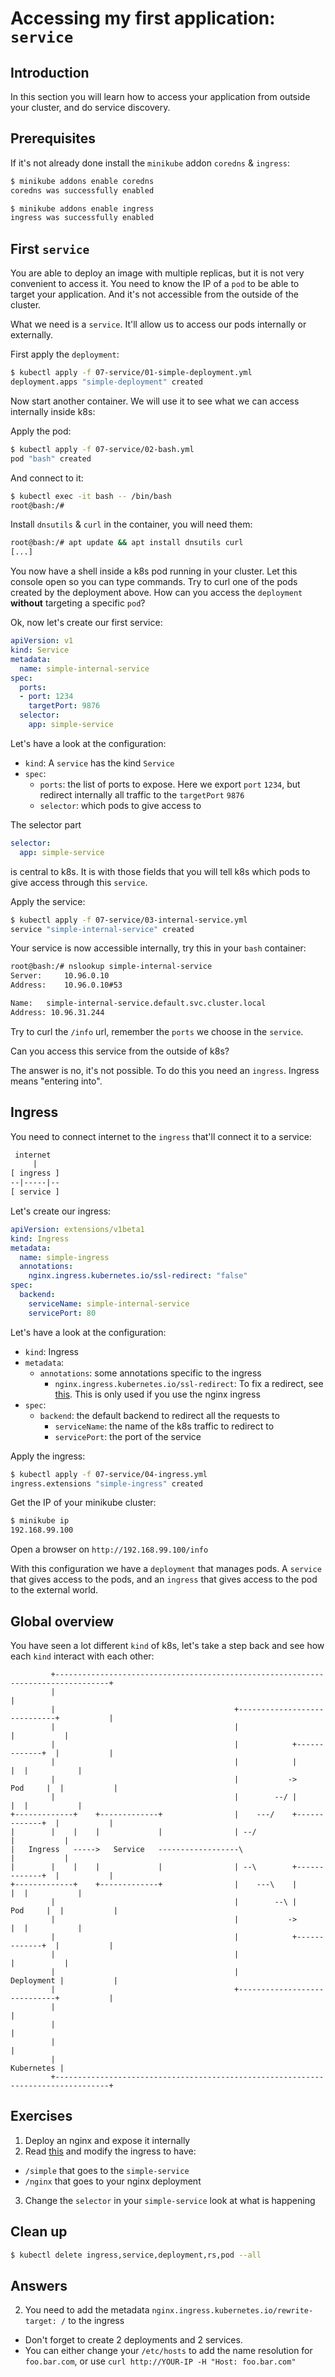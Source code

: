 # Accessing my first application: `service`

## Introduction

In this section you will learn how to access your application from outside your cluster, and do service discovery.

## Prerequisites

If it's not already done install the `minikube` addon `coredns` & `ingress`:

```bash
$ minikube addons enable coredns
coredns was successfully enabled

$ minikube addons enable ingress
ingress was successfully enabled
```

## First `service`

You are able to deploy an image with multiple replicas, but it is not very convenient to access it. You need to know the IP of a `pod` to be able to target your application. And it's not accessible from the outside of the cluster.

What we need is a `service`. It'll allow us to access our pods internally or externally.

First apply the `deployment`:

```bash
$ kubectl apply -f 07-service/01-simple-deployment.yml
deployment.apps "simple-deployment" created
```

Now start another container. We will use it to see what we can access internally inside k8s:

Apply the pod:

```bash
$ kubectl apply -f 07-service/02-bash.yml
pod "bash" created
```

And connect to it:

```bash
$ kubectl exec -it bash -- /bin/bash
root@bash:/#
```

Install `dnsutils` & `curl` in the container, you will need them:

```bash
root@bash:/# apt update && apt install dnsutils curl
[...]
```

You now have a shell inside a k8s pod running in your cluster. Let this console open so you can type commands.
Try to curl one of the pods created by the deployment above. How can you access the `deployment` **without** targeting a specific `pod`?

Ok, now let's create our first service:

```yml
apiVersion: v1
kind: Service
metadata:
  name: simple-internal-service
spec:
  ports:
  - port: 1234
    targetPort: 9876
  selector:
    app: simple-service
```

Let's have a look at the configuration:

* `kind`: A `service` has the kind `Service`
* `spec`:
  * `ports`: the list of ports to expose. Here we export `port` `1234`, but redirect internally all traffic to the `targetPort` `9876`
  * `selector`: which pods to give access to

The selector part

```yml
selector:
  app: simple-service
```

is central to k8s. It is with those fields that you will tell k8s which pods to give access through this `service`.

Apply the service:

```bash
$ kubectl apply -f 07-service/03-internal-service.yml
service "simple-internal-service" created
```

Your service is now accessible internally, try this in your `bash` container:

```bash
root@bash:/# nslookup simple-internal-service
Server:		10.96.0.10
Address:	10.96.0.10#53

Name:	simple-internal-service.default.svc.cluster.local
Address: 10.96.31.244
```

Try to curl the `/info` url, remember the `ports` we choose in the `service`.

Can you access this service from the outside of k8s?

The answer is no, it's not possible. To do this you need an `ingress`. Ingress means "entering into".

## Ingress

You need to connect internet to the `ingress` that'll connect it to a service:

```txt
 internet
     |
[ ingress ]
--|-----|--
[ service ]
```

Let's create our ingress:

```yml
apiVersion: extensions/v1beta1
kind: Ingress
metadata:
  name: simple-ingress
  annotations:
    nginx.ingress.kubernetes.io/ssl-redirect: "false"
spec:
  backend:
    serviceName: simple-internal-service
    servicePort: 80
```

Let's have a look at the configuration:

* `kind`: Ingress
* `metadata`:
  * `annotations`: some annotations specific to the ingress
    * `nginx.ingress.kubernetes.io/ssl-redirect`: To fix a redirect, see [this](https://github.com/kubernetes/ingress-nginx/issues/1567). This is only used if you use the nginx ingress
* `spec`:
  * `backend`: the default backend to redirect all the requests to
    * `serviceName`: the name of the k8s traffic to redirect to
    * `servicePort`: the port of the service

Apply the ingress:

```bash
$ kubectl apply -f 07-service/04-ingress.yml
ingress.extensions "simple-ingress" created
```

Get the IP of your minikube cluster:

```bash
$ minikube ip
192.168.99.100
```

Open a browser on `http://192.168.99.100/info`

With this configuration we have a `deployment` that manages pods. A `service` that gives access to the pods, and an `ingress` that gives access to the pod to the external world.

## Global overview

You have seen a lot different `kind` of k8s, let's take a step back and see how each `kind` interact with each other:

```text
         +----------------------------------------------------------------------------------+
         |                                                                                  |
         |                                        +-----------------------------+           |
         |                                        |                             |           |
         |                                        |            +-------------+  |           |
         |                                        |            |             |  |           |
         |                                        |           ->     Pod     |  |           |
         |                                        |        --/ |             |  |           |
+-------------+    +-------------+                |    ---/    +-------------+  |           |
|        |    |    |             |                | --/                         |           |
|   Ingress   ----->   Service   ------------------\                            |           |
|        |    |    |             |                | --\        +-------------+  |           |
+-------------+    +-------------+                |    ---\    |             |  |           |
         |                                        |        --\ |     Pod     |  |           |
         |                                        |           ->             |  |           |
         |                                        |            +-------------+  |           |
         |                                        |                             |           |
         |                                        |                  Deployment |           |
         |                                        +-----------------------------+           |
         |                                                                                  |
         |                                                                                  |
         |                                                                                  |
         |                                                                       Kubernetes |
         +----------------------------------------------------------------------------------+
```

## Exercises

1. Deploy an nginx and expose it internally
2. Read [this](https://kubernetes.io/docs/concepts/services-networking/ingress/#simple-fanout) and modify the ingress to have:
  * `/simple` that goes to the `simple-service`
  * `/nginx` that goes to your nginx deployment
3. Change the `selector` in your `simple-service` look at what is happening

## Clean up

```bash
$ kubectl delete ingress,service,deployment,rs,pod --all
```

## Answers

2. You need to add the metadata `nginx.ingress.kubernetes.io/rewrite-target: /` to the ingress
  * Don't forget to create 2 deployments and 2 services.
  * You can either change your `/etc/hosts` to add the name resolution for `foo.bar.com`, or use `curl http://YOUR-IP -H "Host: foo.bar.com"`